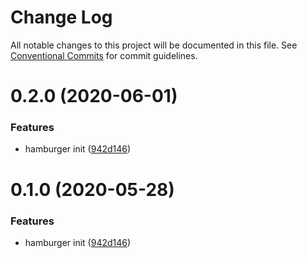 # Change Log

All notable changes to this project will be documented in this file.
See [Conventional Commits](https://conventionalcommits.org) for commit guidelines.

# 0.2.0 (2020-06-01)


### Features

* hamburger init ([942d146](https://github.com/Atlantis-Lab/uikit/commit/942d14639e358c6c36265fff9effa748c470ca83))





# 0.1.0 (2020-05-28)

### Features

- hamburger init ([942d146](https://github.com/Atlantis-Lab/uikit/commit/942d14639e358c6c36265fff9effa748c470ca83))
